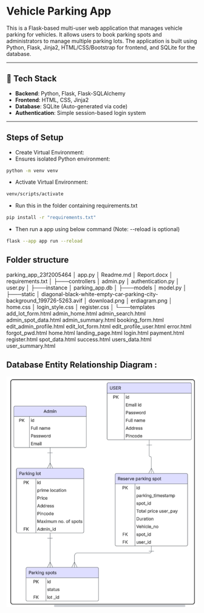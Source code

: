# Vehicle Parking App

This is a Flask-based multi-user web application that manages vehicle parking for vehicles. It allows users to book parking spots and administrators to manage multiple parking lots. The application is built using Python, Flask, Jinja2, HTML/CSS/Bootstrap for frontend, and SQLite for the database. 

---

## 🔧 Tech Stack

- **Backend**: Python, Flask, Flask-SQLAlchemy
- **Frontend**: HTML, CSS, Jinja2
- **Database**: SQLite (Auto-generated via code)
- **Authentication**: Simple session-based login system

---
## Steps of Setup
- Create Virtual Environment:
- Ensures isolated Python environment:
```bash
python -m venv venv 
```
- Activate Virtual Environment:
```bash 
venv/scripts/activate
```
- Run this in the folder containing requirements.txt
```bash 
pip install -r "requirements.txt" 
```
- Then run a app using below command (Note: --reload is optional)
```bash
flask --app app run --reload 
```

## Folder structure
parking_app_23f2005464
    │   app.py
    │   Readme.md
    │   Report.docx
    │   requirements.txt
    │
    ├───controllers
    │       admin.py
    │       authentication.py
    │       user.py
    │
    ├───instance
    │       parking_app.db
    │
    ├───models
    │       model.py
    │
    ├───static
    │       diagonal-black-white-empty-car-parking-city-background_199726-5263.avif
    │       download.png
    │       erdiagram.png
    │       home.css
    │       login_style.css
    │       register.css
    │
    └───templates
            add_lot_form.html
            admin_home.html
            admin_search.html
            admin_spot_data.html
            admin_summary.html
            booking_form.html
            edit_admin_profile.html
            edit_lot_form.html
            edit_profile_user.html
            error.html
            forgot_pwd.html
            home.html
            landing_page.html
            login.html
            payment.html
            register.html
            spot_data.html
            success.html
            users_data.html
            user_summary.html





## Database  Entity Relationship Diagram :
![ER diagram](parking_app_23f2005464/static/erdiagram.png)
